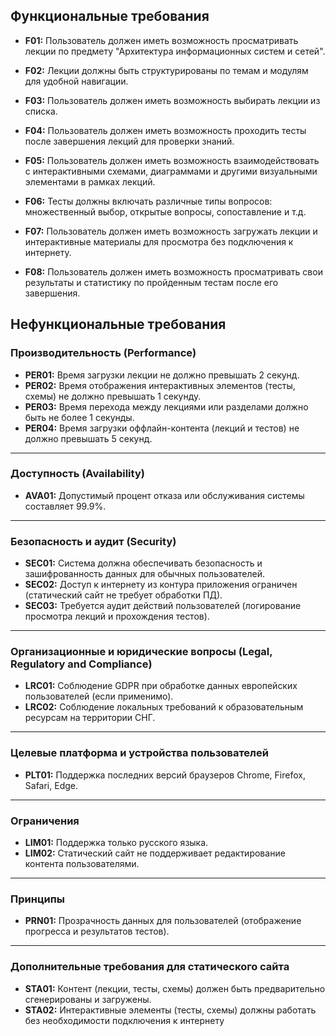 ## **Функциональные требования**

- **F01:** Пользователь должен иметь возможность просматривать лекции по предмету "Архитектура информационных систем и сетей".
- **F02:** Лекции должны быть структурированы по темам и модулям для удобной навигации.
- **F03:** Пользователь должен иметь возможность выбирать лекции из списка.
- **F04:** Пользователь должен иметь возможность проходить тесты после завершения лекций для проверки знаний.
- **F05:** Пользователь должен иметь возможность взаимодействовать с интерактивными схемами, диаграммами и другими визуальными элементами в рамках лекций.
- **F06:** Тесты должны включать различные типы вопросов: множественный выбор, открытые вопросы, сопоставление и т.д.
- **F07:** Пользователь должен иметь возможность загружать лекции и интерактивные материалы для просмотра без подключения к интернету.

- **F08:** Пользователь должен иметь возможность просматривать свои результаты и статистику по пройденным тестам после его завершения.


## **Нефункциональные требования**

### **Производительность (Performance)**

- **PER01:** Время загрузки лекции не должно превышать 2 секунд.
- **PER02:** Время отображения интерактивных элементов (тесты, схемы) не должно превышать 1 секунду.
- **PER03:** Время перехода между лекциями или разделами должно быть не более 1 секунды.
- **PER04:** Время загрузки оффлайн-контента (лекций и тестов) не должно превышать 5 секунд.


---

### **Доступность (Availability)**

- **AVA01:** Допустимый процент отказа или обслуживания системы составляет 99.9%.

---

### **Безопасность и аудит (Security)**

- **SEC01:** Система должна обеспечивать безопасность и зашифрованность данных для обычных пользователей.
- **SEC02:** Доступ к интернету из контура приложения ограничен (статический сайт не требует обработки ПД).
- **SEC03:** Требуется аудит действий пользователей (логирование просмотра лекций и прохождения тестов).

---


### **Организационные и юридические вопросы (Legal, Regulatory and Compliance)**

- **LRC01:** Соблюдение GDPR при обработке данных европейских пользователей (если применимо).
- **LRC02:** Соблюдение локальных требований к образовательным ресурсам на территории СНГ.

---

### **Целевые платформа и устройства пользователей**

- **PLT01:** Поддержка последних версий браузеров Chrome, Firefox, Safari, Edge.

---

### **Ограничения**

- **LIM01:** Поддержка только русского языка.
- **LIM02:** Статический сайт не поддерживает редактирование контента пользователями.

---

### **Принципы**

- **PRN01:** Прозрачность данных для пользователей (отображение прогресса и результатов тестов).

---

### **Дополнительные требования для статического сайта**

- **STA01:** Контент (лекции, тесты, схемы) должен быть предварительно сгенерированы и загружены.
- **STA02:** Интерактивные элементы (тесты, схемы) должны работать без необходимости подключения к интернету
